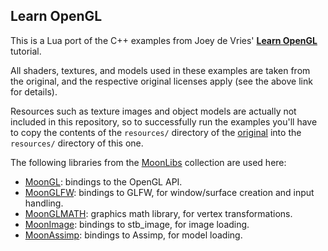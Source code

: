## Learn OpenGL

This is a Lua port of the C++ examples from Joey de Vries' 
[**Learn OpenGL**](https://learnopengl.com) tutorial.

All shaders, textures, and models used in these examples are taken from the original,
and the respective original licenses apply (see the above link for details).

Resources such as texture images and object models are actually not included in this repository,
so to successfully run the examples you'll have to copy the contents of the `resources/`
directory of the [original](https://github.com/JoeyDeVries/LearnOpenGL) into the `resources/`
directory of this one.

The following libraries from the [MoonLibs](https://github.com/stetre/moonlibs) collection are used here:

* [MoonGL](https://github.com/stetre/moongl): bindings to the OpenGL API.
* [MoonGLFW](https://github.com/stetre/moonglfw): bindings to GLFW, for window/surface creation and input handling.
* [MoonGLMATH](https://github.com/stetre/moonglmath): graphics math library, for vertex transformations.
* [MoonImage](https://github.com/stetre/moonimage): bindings to stb_image, for image loading.
* [MoonAssimp](https://github.com/stetre/moonassimp): bindings to Assimp, for model loading.

